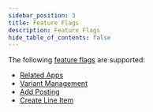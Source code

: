 ```yaml
---
sidebar_position: 3
title: Feature Flags
description: Feature Flags
hide_table_of_contents: false
---
```


The following [feature flags](../General/Feature%20Flags) are supported:

- [Related Apps](../General/Feature%20Flags/relatedapps.md)
- [Variant Management](../General/Feature%20Flags/variantmanagement.md)
- [Add Posting](../General/Feature%20Flags/addposting.md)
- [Create Line Item](../General/Feature%20Flags/createlineitem.md)
